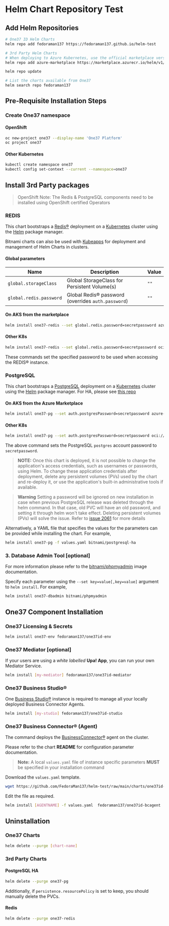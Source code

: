 # Helm Chart Repository Test

## Add Helm Repositories

``` bash
# One37 ID Helm Charts
helm repo add fedoraman137 https://fedoraman137.github.io/helm-test
```

``` bash
# 3rd Party Helm Charts
# When deploying to Azure Kubernetes, use the official marketplace versions.
helm repo add azure-marketplace https://marketplace.azurecr.io/helm/v1/repo

helm repo update
```

``` bash
# List the charts available from One37
helm search repo fedoraman137
```

## Pre-Requisite Installation Steps

### Create One37 namespace

#### OpenShift

```bash
oc new-project one37 --display-name 'One37 Platform'
oc project one37
```

#### Other Kubernetes

``` bash
kubectl create namespace one37
kubectl config set-context --current --namespace=one37
```

## Install 3rd Party packages

> OpenShift Note: The Redis & PostgreSQL components need to be installed using OpenShift certified Operators

### REDIS

This chart bootstraps a [Redis&reg;](https://github.com/bitnami/containers/tree/main/bitnami/redis) deployment on a [Kubernetes](https://kubernetes.io) cluster using the [Helm](https://helm.sh) package manager.

Bitnami charts can also be used with [Kubeapps](https://kubeapps.dev/) for deployment and management of Helm Charts in clusters.

#### Global parameters

| Name                    | Description                                            | Value |
|-------------------------|--------------------------------------------------------|-------|
| `global.storageClass`   | Global StorageClass for Persistent Volume(s)           | `""`  |
| `global.redis.password` | Global Redis&reg; password (overrides `auth.password`) | `""`  |

#### On AKS from the marketplace

``` bash
helm install one37-redis --set global.redis.password=secretpassword azure-marketplace/redis
```

#### Other K8s

``` bash
helm install one37-redis --set global.redis.password=secretpassword oci://registry-1.docker.io/bitnamicharts/redis
```

These commands set the specified password to be used when accessing the REDIS&reg; instance.

### PostgreSQL

This chart bootstraps a [PostgreSQL](https://github.com/bitnami/containers/tree/main/bitnami/postgresql) deployment on a [Kubernetes](https://kubernetes.io) cluster using the [Helm](https://helm.sh) package manager.
For HA, please see [this repo](https://github.com/bitnami/charts/tree/main/bitnami/postgresql-ha)

#### On AKS from the Azure Marketplace

``` bash
helm install one37-pg --set auth.postgresPassword=secretpassword azure-marketplace/postgresql-ha
```

#### Other K8s

``` bash
helm install one37-pg --set auth.postgresPassword=secretpassword oci://registry-1.docker.io/bitnamicharts/postgresql-ha
```

The above command sets the PostgreSQL `postgres` account password to `secretpassword`.

> **NOTE:** Once this chart is deployed, it is not possible to change the application's access credentials, such as usernames or passwords, using Helm. To change these application credentials after deployment, delete any persistent volumes (PVs) used by the chart and re-deploy it, or use the application's built-in administrative tools if available.

> **Warning** Setting a password will be ignored on new installation in case when previous PostgreSQL release was deleted through the helm command. In that case, old PVC will have an old password, and setting it through helm won't take effect. Deleting persistent volumes (PVs) will solve the issue. Refer to [issue 2061](https://github.com/bitnami/charts/issues/2061) for more details

Alternatively, a YAML file that specifies the values for the parameters can be provided while installing the chart. For example,

``` bash
helm install one37-pg -f values.yaml bitnami/postgresql-ha
```

### 3. Database Admin Tool [optional]

For more information please refer to the [bitnami/phpmyadmin](https://github.com/bitnami/containers/tree/main/bitnami/phpmyadmin) image documentation.

Specify each parameter using the `--set key=value[,key=value]` argument to `helm install`. For example,

```bash
helm install one37-dbadmin bitnami/phpmyadmin
```

## One37 Component Installation

### One37 Licensing & Secrets

``` bash
helm install one37-env fedoraman137/one37id-env
```

### One37 Mediator [optional]

If your users are using a *white labelled* **Upa! App**, you can run your own Mediator Service.

``` bash
helm install [my-mediator] fedoraman137/one37id-mediator
```

### One37 Business Studio&reg;

One [Business Studio&reg;](https://github.com/FedoraMan137/helm-test/tree/main/charts/one37id-studio) instance is required to manage all your locally deployed Business Connector Agents.

``` bash
helm install [my-studio] fedoraman137/one37id-studio
```

### One37 Business Connector&reg; (Agent)

The command deploys the [BusinessConnector&reg;](https://github.com/FedoraMan137/helm-test/tree/main/charts/one37id-bcagent) agent on the cluster.

Please refer to the chart **README** for configuration parameter documentation.

 > **Note:** A local `values.yaml` file of instance specific parameters **MUST** be specified in your installation command

Download the `values.yaml` template.

```bash
wget https://github.com/FedoraMan137/helm-test/raw/main/charts/one37id-bcagent/values.yaml
```

Edit the file as required.

```bash
helm install [AGENTNAME] -f values.yaml  fedoraman137/one37id-bcagent
```

## Uninstallation

### One37 Charts

``` bash
helm delete --purge [chart-name]
```

### 3rd Party Charts

#### PostgreSQL HA

```bash
helm delete --purge one37-pg
```

Additionally, if `persistence.resourcePolicy` is set to keep, you should manually delete the PVCs.

#### Redis

``` bash
helm delete --purge one37-redis
```
